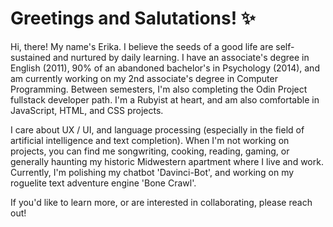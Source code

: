 
# Greetings and Salutations! ✨

Hi, there! My name's Erika.  I believe the seeds of a good life are self-sustained and nurtured by daily learning. I have an associate's degree in English (2011), 90% of an abandoned bachelor's in Psychology (2014), and am currently working on my 2nd associate's degree in Computer Programming. Between semesters, I'm also completing the Odin Project fullstack developer path. I'm a Rubyist at heart, and am also comfortable in JavaScript, HTML, and CSS projects.

I care about UX / UI, and language processing (especially in the field of artificial intelligence and text completion). When I'm not working on projects, you can find me songwriting, cooking, reading, gaming, or generally haunting my historic Midwestern apartment where I live and work. Currently, I'm polishing my chatbot 'Davinci-Bot', and working on my roguelite text adventure engine 'Bone Crawl'. 

If you'd like to learn more, or are interested in collaborating, please reach out!
